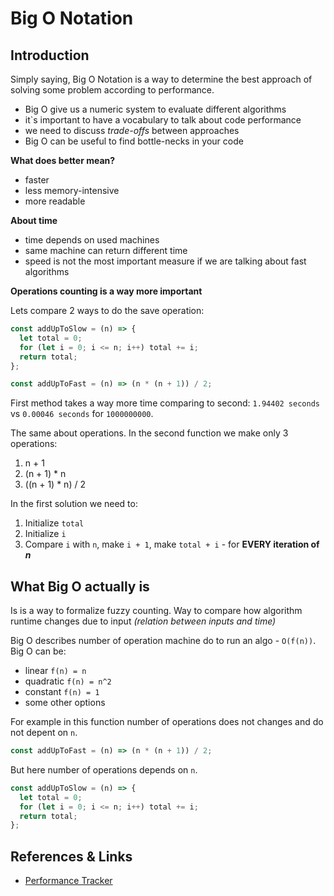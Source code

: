 # Big O Notation

## Introduction

Simply saying, Big O Notation is a way to determine the best approach of solving some problem according to performance.

- Big O give us a numeric system to evaluate different algorithms
- it`s important to have a vocabulary to talk about code performance
- we need to discuss _trade-offs_ between approaches
- Big O can be useful to find bottle-necks in your code

**What does better mean?**

- faster
- less memory-intensive
- more readable

**About time**

- time depends on used machines
- same machine can return different time
- speed is not the most important measure if we are talking about fast algorithms

**Operations counting is a way more important**

Lets compare 2 ways to do the save operation:

```js
const addUpToSlow = (n) => {
  let total = 0;
  for (let i = 0; i <= n; i++) total += i;
  return total;
};

const addUpToFast = (n) => (n * (n + 1)) / 2;
```

First method takes a way more time comparing to second: `1.94402 seconds` vs `0.00046 seconds` for `1000000000`.

The same about operations. In the second function we make only 3 operations:

1. n + 1
2. (n + 1) \* n
3. ((n + 1) \* n) / 2

In the first solution we need to:

1. Initialize `total`
2. Initialize `i`
3. Compare `i` with `n`, make `i + 1`, make `total + i` - for **EVERY iteration of _n_**

## What Big O actually is

Is is a way to formalize fuzzy counting. Way to compare how algorithm runtime changes due to input _(relation between inputs and time)_

Big O describes number of operation machine do to run an algo - `O(f(n))`.  
Big O can be:

- linear `f(n) = n`
- quadratic `f(n) = n^2`
- constant `f(n) = 1`
- some other options

For example in this function number of operations does not changes and do not depent on `n`.

```js
const addUpToFast = (n) => (n * (n + 1)) / 2;
```

But here number of operations depends on `n`.

```js
const addUpToSlow = (n) => {
  let total = 0;
  for (let i = 0; i <= n; i++) total += i;
  return total;
};
```

## References & Links

- [Performance Tracker](https://rithmschool.github.io/function-timer-demo/)
